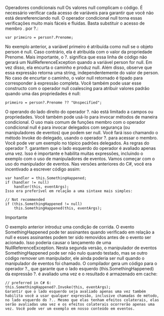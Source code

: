 ﻿Operadores condicionais null
Os valores null complicam o código. É necessário verificar cada acesso de variáveis para garantir que você não está desreferenciando null. O operador condicional null torna essas verificações muito mais fáceis e fluidas.
Basta substituir o acesso de membro . por ?.:

```
var primeiro = person?.Prenome; 
```
No exemplo anterior, a variável primeiro é atribuída como null se o objeto person é null. Caso contrário, ela é atribuída com o valor da propriedade Prenome. Mais importante, o ?. significa que essa linha de código não gerará um NullReferenceException quando a variável person for null. Em vez disso, ela encurta o caminho e produz null.
Além disso, observe que essa expressão retorna uma string, independentemente do valor de person. No caso de encurtar o caminho, o valor null retornado é tipado para corresponder à expressão completa.
Você também pode usar esse constructo com o operador null coalescing para atribuir valores padrão quando uma das propriedades é null:

```
primeiro = person?.Prenome ?? "Unspecified";
```
O operando do lado direito do operador ?. não está limitado a campos ou propriedades. Você também pode usá-lo para invocar métodos de maneira condicional. O uso mais comum de funções membro com o operador condicional null é para invocar delegados com segurança (ou manipuladores de eventos) que podem ser null. Você fará isso chamando o método Invoke do delegado, usando o operador ?. para acessar o membro. Você pode ver um exemplo no
tópico padrões delegados.
As regras do operador ?. garantem que o lado esquerdo do operador é avaliado apenas uma vez. Isso é importante e habilita muitas expressões, incluindo o exemplo com o uso de manipuladores de eventos. Vamos começar com o uso do manipulador de eventos. Nas versões anteriores do C#, você era incentivado a escrever código assim:

```
var handler = this.SomethingHappened;
if (handler != null)
    handler(this, eventArgs);
Isso era preferível em relação a uma sintaxe mais simples:
```

```
// Not recommended
if (this.SomethingHappened != null)
    this.SomethingHappened(this, eventArgs);
```
Importante

O exemplo anterior introduz uma condição de corrida. O evento SomethingHappened pode ter assinantes quando verificado em relação a null e esses assinantes podem ter sido removidos antes de o evento ser acionado. Isso poderia causar o lançamento de uma NullReferenceException.
Nesta segunda versão, o manipulador de eventos SomethingHappened pode ser não nulo quando testado, mas se outro código remover um manipulador, ele ainda poderia ser null quando o manipulador de eventos foi chamado.
O compilador gera um código para o operador ?., que garante que o lado esquerdo (this.SomethingHappened) da expressão ?. é avaliado uma vez e o resultado é armazenado em cache:

```
// preferred in C# 6:
this.SomethingHappened?.Invoke(this, eventArgs);
Garantir que o lado esquerdo seja avaliado apenas uma vez também habilita você a usar qualquer expressão, inclusive chamadas de método, no lado esquerdo do ?.. Mesmo que elas tenham efeitos colaterais, elas serão avaliadas uma vez e os efeitos colaterais ocorrerão apenas uma vez. Você pode ver um exemplo em nosso conteúdo em eventos.
```